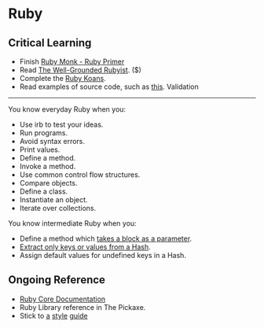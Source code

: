 Ruby
====

Critical Learning
-----------------

* Finish [Ruby Monk - Ruby Primer](http://rubymonk.com/)
* Read [The Well-Grounded Rubyist](http://manning.com/black2/). ($)
* Complete the [Ruby Koans](http://rubykoans.com).
* Read examples of source code, such as [this](https://github.com/jferris/effigy/tree/master/lib).
Validation
----------

You know everyday Ruby when you:

* Use irb to test your ideas.
* Run programs.
* Avoid syntax errors.
* Print values.
* Define a method.
* Invoke a method.
* Use common control flow structures.
* Compare objects.
* Define a class.
* Instantiate an object.
* Iterate over collections.

You know intermediate Ruby when you:

* Define a method which [takes a block as a parameter](http://blog.codahale.com/2005/11/24/a-ruby-howto-writing-a-method-that-uses-code-blocks/).
* [Extract only keys or values from a Hash](http://www.jasimabasheer.com/posts/meta_introduction_to_ruby.html).
* Assign default values for undefined keys in a Hash.

Ongoing Reference
-----------------

* [Ruby Core Documentation](http://ruby-doc.org/core-1.9.3)
* Ruby Library reference in The Pickaxe.
* Stick to [a](https://github.com/styleguide/ruby) [style](https://github.com/bbatsov/ruby-style-guide) [guide](http://build.thoughtbot.com/style-guide)
